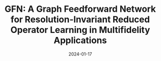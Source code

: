 ---
title: "GFN: A Graph Feedforward Network for Resolution-Invariant Reduced Operator Learning in Multifidelity Applications"
collection: publications
permalink: /publication/2024-01-17-GFN-A-Graph-Feedforward-Network-for-Resolution-Invariant-Reduced-Operator-Learning-in-Multifidelity-Applications
date: 2024-01-17
item: 13
venue: 'Computer Methods in Applied Mechanics and Engineering'
paperurl: 'https://doi.org/10.1016/j.cma.2024.117458'
authors: 'Oisin Morrison, Federico Pichi, Jan Hesthaven'
pubsource: 'journal'
biblio: >
    @article{MorrisonGFNGraphFeedforward2024a,\
    
    title = {{{GFN}}: {{A}} Graph Feedforward Network for Resolution-Invariant Reduced Operator Learning in Multifidelity Applications},\
    
    shorttitle = {{{GFN}}},\
    
    author = {Morrison, Oisin M. and Pichi, Federico and Hesthaven, Jan S.},\
    
    year = {2024},\
    
    journal = {Computer Methods in Applied Mechanics and Engineering},\
    
    volume = {432},\
    
    pages = {117458},\
    
    doi = {10.1016/j.cma.2024.117458}
    }
---